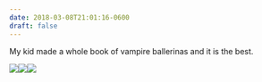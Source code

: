 ```yaml
---
date: 2018-03-08T21:01:16-0600
draft: false
---
```




My kid made a whole book of vampire ballerinas and it is the best.

![](/images/2018/266e2aa4d9.jpg)![](uploads/2018/682d335ff8.jpg)![](uploads/2018/9b8a7b16a6.jpg)



